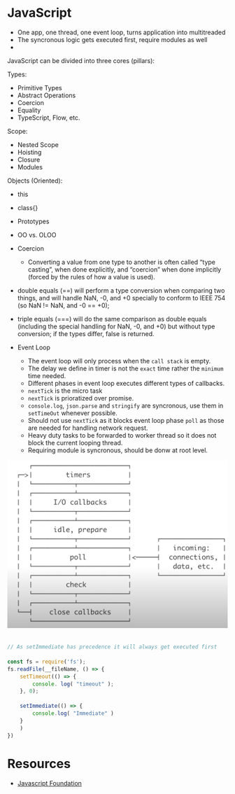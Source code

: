 # JavaScript

- One app, one thread, one event loop, turns application into multitreaded
- The syncronous logic gets executed first, require modules as well
-  

JavaScript can be divided into three cores (pillars):

Types:
- Primitive Types
- Abstract Operations
- Coercion
- Equality
- TypeScript, Flow, etc.

Scope:
- Nested Scope
- Hoisting
- Closure
- Modules

Objects (Oriented):
- this
- class{}
- Prototypes
- OO vs. OLOO

- Coercion
    - Converting a value from one type to another is often called “type casting”, when done explicitly, and “coercion” when done implicitly (forced by the rules of how a value is used).

- double equals (==) will perform a type conversion when comparing two things, and will handle NaN, -0, and +0 specially to conform to IEEE 754 (so NaN != NaN, and -0 == +0);

- triple equals (===) will do the same comparison as double equals (including the special handling for NaN, -0, and +0) but without type conversion; if the types differ, false is returned.

- Event Loop
    - The event loop will only process when the `call stack` is empty.
    - The delay we define in timer is not the `exact` time rather the `minimum` time needed.
    - Different phases in event loop executes different types of callbacks.
    - `nextTick` is the micro task
    - `nextTick` is prioratized over promise.
    - `console.log`, `json.parse` and `stringify` are syncronous, use them in `setTimeOut` whenever possible.
    - Should not use `nextTick` as it blocks event loop phase `poll` as those are needed for handling network request.
    - Heavy duty tasks to be forwarded to worker thread so it does not block the current looping thread.
    - Requiring module is syncronous, should be donw at root level.

![](./images/Event%20Loop%20Phases.png)

```js

// As setImmediate has precedence it will always get executed first

const fs = require('fs');
fs.readFile(__fileName, () => {
    setTimeout(() => {
        console. log( "timeout" );
    }, 0);

    setImmediate(() => {
        console.log( "Immediate" )
    }
    )
})

```

# Resources
- [Javascript Foundation](https://github.com/farnaz-kakhsaz/Deep-JavaScript-Foundations/blob/master/README.md)